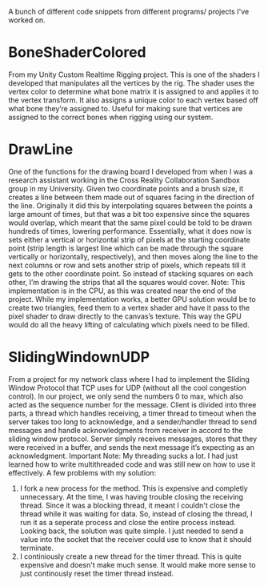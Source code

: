 A bunch of different code snippets from different programs/ projects I've worked on.

# BoneShaderColored
From my Unity Custom Realtime Rigging project. This is one of the shaders I developed that manipulates all the vertices by the rig. The shader uses the vertex color to determine what bone matrix it is assigned to and applies it to the vertex transform. It also assigns a unique color to each vertex based off what bone they’re assigned to. Useful for making sure that vertices are assigned to the correct bones when rigging using our system.

# DrawLine
One of the functions for the drawing board I developed from when I was a research assistant working in the Cross Reality Collaboration Sandbox group in my University. Given two coordinate points and a brush size, it creates a line between them made out of squares facing in the direction of the line. Originally it did this by interpolating squares between the points a large amount of times, but that was a bit too expensive since the squares would overlap, which meant that the same pixel could be told to be drawn hundreds of times, lowering performance.
Essentially, what it does now is sets either a vertical or horizontal strip of pixels at the starting coordinate point (strip length is largest line which can be made through the square vertically or horizontally, respectively), and then moves along the line to the next columns or row and sets another strip of pixels, which repeats till it gets to the other coordinate point. So instead of stacking squares on each other, I’m drawing the strips that all the squares would cover.
Note: This implementation is in the CPU, as this was created near the end of the project. While my implementation works, a better GPU solution would be to create two triangles, feed them to a vertex shader and have it pass to the pixel shader to draw directly to the canvas’s texture. This way the GPU would do all the heavy lifting of calculating which pixels need to be filled.

# SlidingWindownUDP
From a project for my network class where I had to implement the Sliding Window Protocol that TCP uses for UDP (without all the cool congestion control). In our project, we only send the numbers 0 to max, which also acted as the sequence number for the message.
Client is divided into three parts, a thread which handles receiving, a timer thread to timeout when the server takes too long to acknowledge, and a sender/handler thread to send messages and handle acknowledgments from receiver in accord to the sliding window protocol. Server simply receives messages, stores that they were received in a buffer, and sends the next message it’s expecting as an acknowledgment.
Important Note: My threading sucks a lot. I had just learned how to write multithreaded code and was still new on how to use it effectively. A few problems with my solution:
1. I fork a new process for the method. This is expensive and completly unnecessary. At the time, I was having trouble closing the receiving thread. Since it was a blocking thread, it meant I couldn't close the thread while it was waiting for data. So, instead of closing the thread, I run it as a seperate process and close the entire process instead. Looking back, the solution was quite simple. I just needed to send a value into the socket that the receiver could use to know that it should terminate.
2. I continiously create a new thread for the timer thread. This is quite expensive and doesn't make much sense. It would make more sense to just continously reset the timer thread instead.
